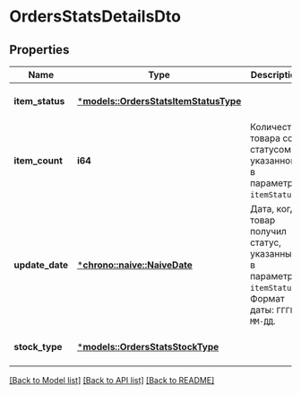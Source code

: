 # OrdersStatsDetailsDto

## Properties
Name | Type | Description | Notes
------------ | ------------- | ------------- | -------------
**item_status** | [***models::OrdersStatsItemStatusType**](OrdersStatsItemStatusType.md) |  | [optional] [default to None]
**item_count** | **i64** | Количество товара со статусом, указанном в параметре `itemStatus`. | [optional] [default to None]
**update_date** | [***chrono::naive::NaiveDate**](date.md) | Дата, когда товар получил статус, указанный в параметре `itemStatus`.  Формат даты: `ГГГГ-ММ-ДД`.  | [optional] [default to None]
**stock_type** | [***models::OrdersStatsStockType**](OrdersStatsStockType.md) |  | [optional] [default to None]

[[Back to Model list]](../README.md#documentation-for-models) [[Back to API list]](../README.md#documentation-for-api-endpoints) [[Back to README]](../README.md)


